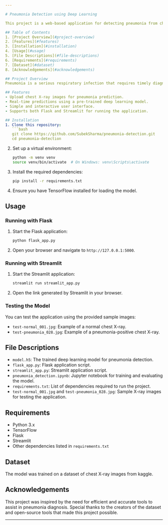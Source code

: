 ```yaml
---

# Pneumonia Detection using Deep Learning

This project is a web-based application for detecting pneumonia from chest X-ray images. It uses a deep learning model trained on a publicly available dataset and provides predictions through a user-friendly interface implemented using Flask and Streamlit.

## Table of Contents
1. [Project Overview](#project-overview)
2. [Features](#features)
3. [Installation](#installation)
4. [Usage](#usage)
5. [File Descriptions](#file-descriptions)
6. [Requirements](#requirements)
7. [Dataset](#dataset)
8. [Acknowledgements](#acknowledgements)

## Project Overview
Pneumonia is a serious respiratory infection that requires timely diagnosis and treatment. This project leverages deep learning techniques to assist in detecting pneumonia from chest X-ray images. The application supports real-time prediction and visualizes results to help users interpret model outputs.

## Features
- Upload chest X-ray images for pneumonia prediction.
- Real-time predictions using a pre-trained deep learning model.
- Simple and interactive user interface.
- Supports both Flask and Streamlit for running the application.

## Installation
1. Clone this repository:
   ```bash
   git clone https://github.com/SubekSharma/pneumonia-detection.git
   cd pneumonia-detection
   ```

2. Set up a virtual environment:
   ```bash
   python -m venv venv
   source venv/bin/activate  # On Windows: venv\Scripts\activate
   ```

3. Install the required dependencies:
   ```bash
   pip install -r requirements.txt
   ```

4. Ensure you have TensorFlow installed for loading the model.

## Usage
### Running with Flask
1. Start the Flask application:
   ```bash
   python flask_app.py
   ```
2. Open your browser and navigate to `http://127.0.0.1:5000`.

### Running with Streamlit
1. Start the Streamlit application:
   ```bash
   streamlit run streamlit_app.py
   ```
2. Open the link generated by Streamlit in your browser.

### Testing the Model
You can test the application using the provided sample images:
- `test-normal_001.jpg`: Example of a normal chest X-ray.
- `test-pneumonia_028.jpg`: Example of a pneumonia-positive chest X-ray.

## File Descriptions
- `model.h5`: The trained deep learning model for pneumonia detection.
- `flask_app.py`: Flask application script.
- `streamlit_app.py`: Streamlit application script.
- `pneumonia_detection.ipynb`: Jupyter notebook for training and evaluating the model.
- `requirements.txt`: List of dependencies required to run the project.
- `test-normal_001.jpg` and `test-pneumonia_028.jpg`: Sample X-ray images for testing the application.

## Requirements
- Python 3.x
- TensorFlow
- Flask
- Streamlit
- Other dependencies listed in `requirements.txt`

## Dataset
The model was trained on a dataset of chest X-ray images from kaggle.

## Acknowledgements
This project was inspired by the need for efficient and accurate tools to assist in pneumonia diagnosis. Special thanks to the creators of the dataset and open-source tools that made this project possible.

--- 
```

